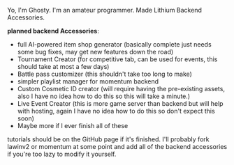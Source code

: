 Yo, I'm Ghosty. I'm an amateur programmer. Made Lithium Backend Accessories.

**planned backend Accessories**:
- full AI-powered item shop generator (basically complete just needs some bug fixes, may get new features down the road)
- Tournament Creator (for competitive tab, can be used for events, this should take at most a few days)
- Battle pass customizer (this shouldn't take too long to make)
- simpler playlist manager for momentum backend
- Custom Cosmetic ID creator (will require having the pre-existing assets, also I have no idea how to do this so this will take a minute.)
- Live Event Creator (this is more game server than backend but will help with hosting, again I have no idea how to do this so don't expect this soon)
- Maybe more if I ever finish all of these

tutorials should be on the GitHub page if it's finished. I'll probably fork lawinv2 or momentum at some point and add all of the backend accessories if you're too lazy to modify it yourself.
